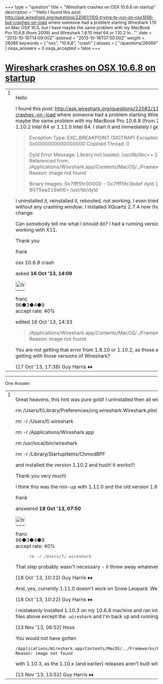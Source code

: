 +++
type = "question"
title = "Wireshark crashes on OSX 10.6.8 on startup"
description = '''Hello I found this post: http://ask.wireshark.org/questions/22081/1100-trying-to-run-on-osx1058-but-crashes-on-load where someone had a problem starting Wireshark 1.10 on Mac OSX 10.5, but I have maybe the same problem with my MacBook Pro 10.6.8 (from 2009) and Wireshark 1.8.10 Intel 64 or 1.10.2 In...'''
date = "2013-10-16T14:09:00Z"
lastmod = "2013-10-18T07:50:00Z"
weight = 26086
keywords = [ "osx", "10.6.8", "crash" ]
aliases = [ "/questions/26086" ]
osqa_answers = 0
osqa_accepted = false
+++

<div class="headNormal">

# [Wireshark crashes on OSX 10.6.8 on startup](/questions/26086/wireshark-crashes-on-osx-1068-on-startup)

</div>

<div id="main-body">

<div id="askform">

<table id="question-table" style="width:100%;"><colgroup><col style="width: 50%" /><col style="width: 50%" /></colgroup><tbody><tr class="odd"><td style="width: 30px; vertical-align: top"><div class="vote-buttons"><div id="post-26086-score" class="post-score" title="current number of votes">1</div><div id="favorite-count" class="favorite-count"></div></div></td><td><div id="item-right"><div class="question-body"><p>Hello</p><p>I found this post: <a href="http://ask.wireshark.org/questions/22081/1100-trying-to-run-on-osx1058-but-crashes-on-load">http://ask.wireshark.org/questions/22081/1100-trying-to-run-on-osx1058-but-crashes-on-load</a> where someone had a problem starting Wireshark 1.10 on Mac OSX 10.5, but I have maybe the same problem with my MacBook Pro 10.6.8 (from 2009) and Wireshark 1.8.10 Intel 64 or 1.10.2 Intel 64 or 1.11.0 Intel 64. I start it and immediately I get the crash with this error:</p><blockquote><p>Exception Type: EXC_BREAKPOINT (SIGTRAP) Exception Codes: 0x0000000000000002, 0x0000000000000000 Crashed Thread: 0</p><p>Dyld Error Message: Library not loaded: /usr/lib/libc++.1.dylib<br />
Referenced from: /Applications/Wireshark.app/Contents/MacOS/../Frameworks/QtCore.framework/Versions/5/QtCore Reason: image not found</p><p>Binary Images: 0x7fff5fc00000 - 0x7fff5fc3bdef dyld 132.1 (???) &lt;b536f2f1-9df1-3b6c-1c2c-9075ea219a06&gt; /usr/lib/dyld</p></blockquote><p>I uninstalled it, reinstalled it, rebooted, not working. I even tried Wireshark 1.11.0 Intel 32 but this crashes without any crashing window. I installed XQuartz 2.7.4 now (had X11 2.3 before), log out and on, no change.</p><p>Can somebody tell me what I should do? I had a running version of Wireshark 1.6.1 Intel 64 which was working with X11.</p><p>Thank you</p><p>frank</p></div><div id="question-tags" class="tags-container tags">osx 10.6.8 crash</div><div id="question-controls" class="post-controls"></div><div class="post-update-info-container"><div class="post-update-info post-update-info-user"><p>asked <strong>16 Oct '13, 14:09</strong></p><img src="https://secure.gravatar.com/avatar/932f872b04b352a8f3d81288805f08be?s=32&amp;d=identicon&amp;r=g" class="gravatar" width="32" height="32" alt="franc&#39;s gravatar image" /><p>franc<br />
<span class="score" title="96 reputation points">96</span><span title="3 badges"><span class="badge1">●</span><span class="badgecount">3</span></span><span title="4 badges"><span class="silver">●</span><span class="badgecount">4</span></span><span title="9 badges"><span class="bronze">●</span><span class="badgecount">9</span></span><br />
<span class="accept_rate" title="Rate of the user&#39;s accepted answers">accept rate:</span> <span title="franc has 2 accepted answers">40%</span> </br></p></div><div class="post-update-info post-update-info-edited"><p>edited 16 Oct '13, 14:33</p></div></div><div id="comments-container-26086" class="comments-container"><span id="26151"></span><div id="comment-26151" class="comment"><div id="post-26151-score" class="comment-score"></div><div class="comment-text"><blockquote><p>/Applications/Wireshark.app/Contents/MacOS/../Frameworks/QtCore.framework/Versions/5/QtCore Reason: image not found</p></blockquote><p>You are not getting that error from 1.8.10 or 1.10.2, as those aren't built with Qt. What errors are you getting with those versions of Wireshark?</p></div><div id="comment-26151-info" class="comment-info"><span class="comment-age">(17 Oct '13, 17:38)</span> Guy Harris ♦♦</div></div></div><div id="comment-tools-26086" class="comment-tools"></div><div class="clear"></div><div id="comment-26086-form-container" class="comment-form-container"></div><div class="clear"></div></div></td></tr></tbody></table>

------------------------------------------------------------------------

<div class="tabBar">

<span id="sort-top"></span>

<div class="headQuestions">

One Answer:

</div>

</div>

<span id="26167"></span>

<div id="answer-container-26167" class="answer answered-by-owner">

<table style="width:100%;"><colgroup><col style="width: 50%" /><col style="width: 50%" /></colgroup><tbody><tr class="odd"><td style="width: 30px; vertical-align: top"><div class="vote-buttons"><div id="post-26167-score" class="post-score" title="current number of votes">1</div></div></td><td><div class="item-right"><div class="answer-body"><p>Great heavens, this hint was pure gold! I uninstalled then all wireshark rests, I did:</p><p>rm /Users/f/Library/Preferences/org.wireshark.Wireshark.plist</p><p>rm -r /Users/f/.wireshark</p><p>rm -r /Applications/Wireshark.app</p><p>rm /usr/local/bin/wireshark</p><p>rm -r /Library/StartupItems/ChmodBPF</p><p>and installed the version 1.10.2 and hush! it works!!!</p><p>Thank you very much!</p><p>I think this was the mix-up with 1.11.0 and the old version 1.6.1 maybe, which through this error.</p><p>frank</p></div><div class="answer-controls post-controls"></div><div class="post-update-info-container"><div class="post-update-info post-update-info-user"><p>answered <strong>18 Oct '13, 07:50</strong></p><img src="https://secure.gravatar.com/avatar/932f872b04b352a8f3d81288805f08be?s=32&amp;d=identicon&amp;r=g" class="gravatar" width="32" height="32" alt="franc&#39;s gravatar image" /><p>franc<br />
<span class="score" title="96 reputation points">96</span><span title="3 badges"><span class="badge1">●</span><span class="badgecount">3</span></span><span title="4 badges"><span class="silver">●</span><span class="badgecount">4</span></span><span title="9 badges"><span class="bronze">●</span><span class="badgecount">9</span></span><br />
<span class="accept_rate" title="Rate of the user&#39;s accepted answers">accept rate:</span> <span title="franc has 2 accepted answers">40%</span></p></div></div><div id="comments-container-26167" class="comments-container"><span id="26185"></span><div id="comment-26185" class="comment"><div id="post-26185-score" class="comment-score"></div><div class="comment-text"><blockquote><p><code>rm -r /Users/f/.wireshark</code></p></blockquote><p>That step probably wasn't necessary - it threw away whatever preference settings you had.</p></div><div id="comment-26185-info" class="comment-info"><span class="comment-age">(18 Oct '13, 10:22)</span> Guy Harris ♦♦</div></div><span id="26186"></span><div id="comment-26186" class="comment"><div id="post-26186-score" class="comment-score"></div><div class="comment-text"><p>And, yes, currently 1.11.0 doesn't work on Snow Leopard. We're looking at that.</p></div><div id="comment-26186-info" class="comment-info"><span class="comment-age">(18 Oct '13, 10:22)</span> Guy Harris ♦♦</div></div><span id="26944"></span><div id="comment-26944" class="comment"><div id="post-26944-score" class="comment-score"></div><div class="comment-text"><p>I mistakenly installed 1.10.3 on my 10.6.8 machine and ran into this issue as well, deleted all the files above except the <code>.wireshark</code> and I'm back up and running. Thanks!</p></div><div id="comment-26944-info" class="comment-info"><span class="comment-age">(13 Nov '13, 06:52)</span> Hoss</div></div><span id="26967"></span><div id="comment-26967" class="comment"><div id="post-26967-score" class="comment-score"></div><div class="comment-text"><p>You would not have gotten</p><pre><code>/Applications/Wireshark.app/Contents/MacOS/../Frameworks/QtCore.framework/Versions/5/QtCore Reason: image not found</code></pre><p>with 1.10.3, as the 1.10.x (and earlier) releases aren't built with Qt.</p></div><div id="comment-26967-info" class="comment-info"><span class="comment-age">(13 Nov '13, 13:52)</span> Guy Harris ♦♦</div></div></div><div id="comment-tools-26167" class="comment-tools"></div><div class="clear"></div><div id="comment-26167-form-container" class="comment-form-container"></div><div class="clear"></div></div></td></tr></tbody></table>

</div>

<div class="paginator-container-left">

</div>

</div>

</div>

